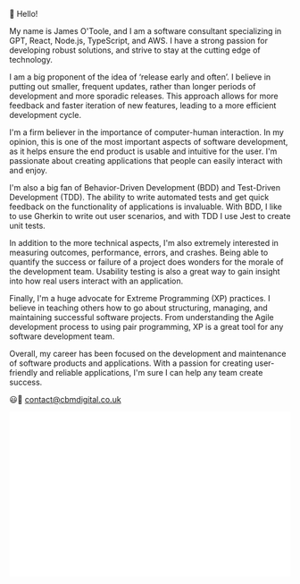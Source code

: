 👋 Hello!

My name is James O'Toole, and I am a software consultant specializing in GPT, React, Node.js, TypeScript, and AWS. I have a strong passion for developing robust solutions, and strive to stay at the cutting edge of technology. 

I am a big proponent of the idea of ‘release early and often’. I believe in putting out smaller, frequent updates, rather than longer periods of development and more sporadic releases. This approach allows for more feedback and faster iteration of new features, leading to a more efficient development cycle.

I'm a firm believer in the importance of computer-human interaction. In my opinion, this is one of the most important aspects of software development, as it helps ensure the end product is usable and intuitive for the user. I'm passionate about creating applications that people can easily interact with and enjoy.

I'm also a big fan of Behavior-Driven Development (BDD) and Test-Driven Development (TDD). The ability to write automated tests and get quick feedback on the functionality of applications is invaluable. With BDD, I like to use Gherkin to write out user scenarios, and with TDD I use Jest to create unit tests.

In addition to the more technical aspects, I'm also extremely interested in measuring outcomes, performance, errors, and crashes. Being able to quantify the success or failure of a project does wonders for the morale of the development team. Usability testing is also a great way to gain insight into how real users interact with an application.

Finally, I'm a huge advocate for Extreme Programming (XP) practices. I believe in teaching others how to go about structuring, managing, and maintaining successful software projects. From understanding the Agile development process to using pair programming, XP is a great tool for any software development team.

Overall, my career has been focused on the development and maintenance of software products and applications.  With a passion for creating user-friendly and reliable applications, I'm sure I can help any team create success.

😃💬 contact@cbmdigital.co.uk

![James O'Toole's GitHub Statistics](https://raw.githubusercontent.com/SmileyJames/github-stats/master/generated/overview.svg)
